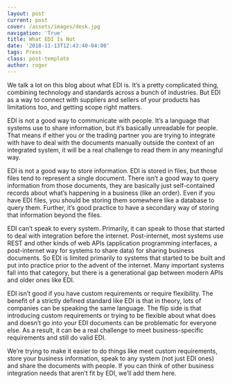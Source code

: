 ```yaml
---
layout: post
current: post
cover: /assets/images/desk.jpg
navigation: 'True'
title: What EDI Is Not
date: '2018-11-13T12:43:40-04:00'
tags: Press
class: post-template
author: roger
---
```

We talk a lot on this blog about what EDI is. It’s a pretty complicated thing, combining technology and standards across a bunch of industries. But EDI as a way to connect with suppliers and sellers of your products has limitations too, and getting scope right matters.

EDI is not a good way to communicate with people. It’s a language that systems use to share information, but it’s basically unreadable for people. That means if either you or the trading partner you are trying to integrate with have to deal with the documents manually outside the context of an integrated system, it will be a real challenge to read them in any meaningful way. 

EDI is not a good way to store information. EDI is stored in files, but those files tend to represent a single document. There isn’t a good way to query information from those documents, they are basically just self-contained records about what’s happening in a business (like an order). Even if you have EDI files, you should be storing them somewhere like a database to query them. Further, it’s good practice to have a secondary way of storing that information beyond the files.

EDI can’t speak to every system. Primarily, it can speak to those that started to deal with integration before the internet. Post-internet, most systems use REST and other kinds of web APIs (application programming interfaces, a post-internet way for systems to share data) for sharing business documents. So EDI is limited primarily to systems that started to be built and put into practice prior to the advent of the internet. Many important systems fall into that category, but there is a generational gap between modern APIs and older ones like EDI.

EDI isn’t good if you have custom requirements or require flexibility. The benefit of a strictly defined standard like EDI is that in theory, lots of companies can be speaking the same language. The flip side is that introducing custom requirements or trying to be flexible about what does and doesn’t go into your EDI documents can be problematic for everyone else. As a result, it can be a real challenge to meet business-specific requirements and still do valid EDI.

We’re trying to make it easier to do things like meet custom requirements, store your business information, speak to any system (not just EDI ones) and share the documents with people. If you can think of other business integration needs that aren’t fit by EDI, we’ll add them here.
